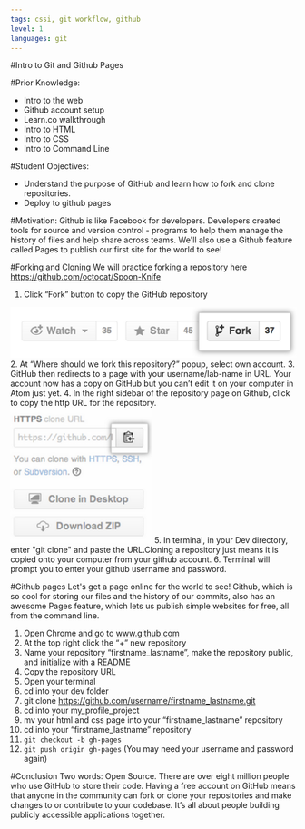 ```yaml
---
tags: cssi, git workflow, github
level: 1
languages: git
---
```

#Intro to Git and Github Pages

#Prior Knowledge:
+ Intro to the web
+ Github account setup
+ Learn.co walkthrough
+ Intro to HTML
+ Intro to CSS
+ Intro to Command Line

#Student Objectives:
+ Understand the purpose of GitHub and learn how to fork and clone repositories.
+ Deploy to github pages


#Motivation:
Github is like Facebook for developers. Developers created tools for source and version control - programs to help them manage the history of files and help share across teams. We'll also use a Github feature called Pages to publish our first site for the world to see!

#Forking and Cloning
We will practice forking a repository here https://github.com/octocat/Spoon-Knife
  1. Click “Fork” button to copy the GitHub repository
  <img src= "images/fork.png">
  2. At “Where should we fork this repository?” popup, select own account.
  3. GitHub then redirects to a page with your username/lab-name in URL. Your account now has a copy on GitHub but you can’t edit it on your computer in Atom just yet.
  4. In the right sidebar of the repository page on Github, click to copy the http URL for the repository.
  <img src= "images/clone.png" "height= "300" width= "250">
  5. In terminal, in your Dev directory, enter "git clone" and paste the URL.Cloning a repository just means it is copied onto your computer from your github account.
  6. Terminal will prompt you to enter your github username and password.

#Github pages
Let's get a page online for the world to see!
Github, which is so cool for storing our files and the history of our commits, also has an awesome Pages feature, which lets us publish simple websites for free, all from the command line.
  1. Open Chrome and go to www.github.com
  2. At the top right click the “+” new repository
  3. Name your repository “firstname_lastname”, make the repository public, and initialize with a README
  4. Copy the repository URL
  5. Open your terminal
  6. cd into your dev folder
  7. git clone https://github.com/username/firstname_lastname.git
  8. cd into your my_profile_project
  9. mv your html and css page into your “firstname_lastname” repository
  10. cd into your “firstname_lastname” repository
  11. `git checkout -b gh-pages`
  12. `git push origin gh-pages` (You may need your username and password again)

#Conclusion
Two words: Open Source. There are over eight million people who use GitHub to store their code. Having a free account on GitHub means that anyone in the community can fork or clone your repositories and make changes to or contribute to your codebase. It’s all about people building publicly accessible applications together.
